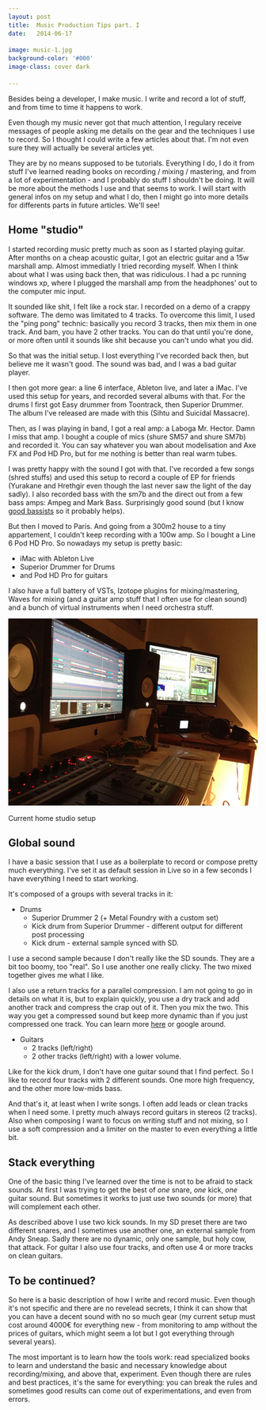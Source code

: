 ```yaml
---
layout: post
title:  Music Production Tips part. I
date:   2014-06-17

image: music-1.jpg
background-color: '#000'
image-class: cover dark

---
```


Besides being a developer, I make music. I write and record a lot of stuff, and from time to time it happens to work.

Even though my music never got that much attention, I regulary receive messages of people asking me details on the gear and the techniques I use to record. So I thought I could write a few articles about that. I'm not even sure they will actually be several articles yet.

They are by no means supposed to be tutorials. Everything I do, I do it from stuff I've learned reading books on recording / mixing / mastering, and from a lot of experimentation - and I probably do stuff I shouldn't be doing. It will be more about the methods I use and that seems to work. I will start with general infos on my setup and what I do, then I might go into more details for differents parts in future articles. We'll see!

## Home "studio"
I started recording music pretty much as soon as I started playing guitar. After months on a cheap acoustic guitar, I got an electric guitar and a 15w marshall amp. Almost immediatly I tried recording myself. When I think about what I was using back then, that was ridiculous. I had a pc running windows xp, where I plugged the marshall amp from the headphones' out to the computer mic input.

It sounded like shit, I felt like a rock star. I recorded on a demo of a crappy software. The demo was limitated to 4 tracks. To overcome this limit, I used the "ping pong" technic: basically you record 3 tracks, then mix them in one track. And bam, you have 2 other tracks. You can do that until you're done, or more often until it sounds like shit because you can't undo what you did.

So that was the initial setup. I lost everything I've recorded back then, but believe me it wasn't good. The sound was bad, and I was a bad guitar player.

I then got more gear: a line 6 interface, Ableton live, and later a iMac. I've used this setup for years, and recorded several albums with that. For the drums I first got Easy drummer from Toontrack, then Superior Drummer. The album I've released are made with this (Sihtu and Suicidal Massacre).

Then, as I was playing in band, I got a real amp: a Laboga Mr. Hector. Damn I miss that amp. I bought a couple of mics (shure SM57 and shure SM7b) and recorded it. You can say whatever you wan about modelisation and Axe FX and Pod HD Pro, but for me nothing is better than real warm tubes.

I was pretty happy with the sound I got with that. I've recorded a few songs (shred stuffs) and used this setup to record a couple of EP for friends (Yurakane and Hrethgir even though the last never saw the light of the day sadly). I also recorded bass with the sm7b and the direct out from a few bass amps: Ampeg and Mark Bass. Surprisingly good sound (but I know <a href="http://www.christine-lanusse.fr/" target="_blank">good bassists</a> so it probably helps).

But then I moved to Paris. And going from a 300m2 house to a tiny appartement, I couldn't keep recording with a 100w amp. So I bought a Line 6 Pod HD Pro. So nowadays my setup is pretty basic:

* iMac with Ableton Live
* Superior Drummer for Drums
* and Pod HD Pro for guitars

I also have a full battery of VSTs, Izotope plugins for mixing/mastering, Waves for mixing (and a guitar amp stuff that I often use for clean sound) and a bunch of virtual instruments when I need orchestra stuff.

<div class="post-img">
    <img src="/img/posts/music-1-1.jpg">
    <p>Current home studio setup</p>
</div>

## Global sound
I have a basic session that I use as a boilerplate to record or compose pretty much everything. I've set it as default session in Live so in a few seconds I have everything I need to start working.

It's composed of a groups with several tracks in it:

  * Drums
    * Superior Drummer 2 (+ Metal Foundry with a custom set)
    * Kick drum from Superior Drummer - different output for different post processing
    * Kick drum - external sample synced with SD.

I use a second sample because I don't really like the SD sounds. They are a bit too boomy, too "real". So I use another one really clicky. The two mixed together gives me what I like.

I also use a return tracks for a parallel compression. I am not going to go in details on what it is, but to explain quickly, you use a dry track and add another track and compress the crap out of it. Then you mix the two. This way you get a compressed sound but keep more dynamic than if you just compressed one track. You can learn more [here](http://en.wikipedia.org/wiki/Parallel_compression) or google around.

  * Guitars
    * 2 tracks (left/right)
    * 2 other tracks (left/right) with a lower volume.

Like for the kick drum, I don't have one guitar sound that I find perfect. So I like to record four tracks with 2 different sounds. One more high frequency, and the other more low-mids bass.

And that's it, at least when I write songs. I often add leads or clean tracks when I need some. I pretty much always record guitars in stereos (2 tracks). Also when composing I want to focus on writing stuff and not mixing, so I use a soft compression and a limiter on the master to even everything a little bit.

## Stack everything
One of the basic thing I've learned over the time is not to be afraid to stack sounds. At first I was trying to get the best of *one* snare, *one* kick, *one* guitar sound. But sometimes it works to just use two sounds (or more) that will complement each other.

As described above I use two kick sounds. In my SD preset there are two different snares, and I sometimes use another one, an external sample from Andy Sneap. Sadly there are no dynamic, only one sample, but holy cow, that attack. For guitar I also use four tracks, and often use 4 or more tracks on clean guitars.

## To be continued?
So here is a basic description of how I write and record music. Even though it's not specific and there are no revelead secrets, I think it can show that you can have a decent sound with no so much gear (my current setup must cost around 4000€ for everything new - from monitoring to amp without the prices of guitars, which might seem a lot but I got everything through several years).

The most important is to learn how the tools work: read specialized books to learn and understand the basic and necessary knowledge about recording/mixing, and above that, experiment. Even though there are rules and best practices, it's the same for everything: you can break the rules and sometimes good results can come out of experimentations, and even from errors.
